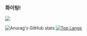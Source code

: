 ### 화이팅!
<!--
**KyoungYoung/KyoungYoung** is a ✨ _special_ ✨ repository because its `README.md` (this file) appears on your GitHub profile.

Here are some ideas to get you started:

- 🔭 I’m currently working on ...
- 🌱 I’m currently learning ...
- 👯 I’m looking to collaborate on ...
- 🤔 I’m looking for help with ...
- 💬 Ask me about ...
- 📫 How to reach me: ...
- 😄 Pronouns: ...
- ⚡ Fun fact: ...
-->
<a href="https://pongo.tistory.com/" target="_blank"><img src="https://img.shields.io/badge/Tstory-000000?style=plastic&logo=Tstoty&logoColor=000000"/></a>

![Anurag's GitHub stats](https://github-readme-stats.vercel.app/api?username=KyoungYoung&show_icons=true&theme=solarized-light)
[![Top Langs](https://github-readme-stats.vercel.app/api/top-langs/?username=KyoungYoung&layout=compact)](https://github.com/anuraghazra/github-readme-stats)
